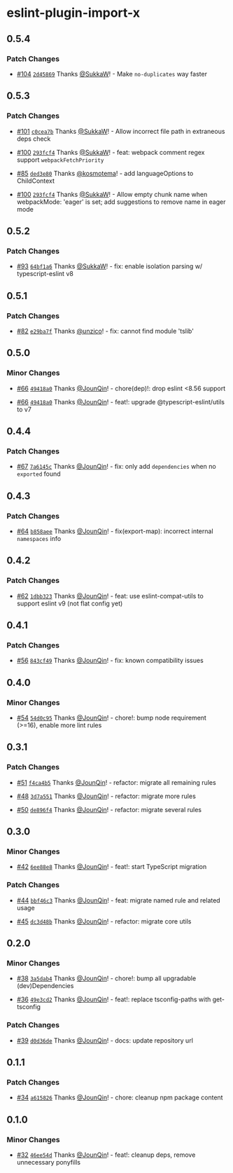 # eslint-plugin-import-x

## 0.5.4

### Patch Changes

- [#104](https://github.com/un-ts/eslint-plugin-import-x/pull/104) [`2d45869`](https://github.com/un-ts/eslint-plugin-import-x/commit/2d458695949a3e02792c558dca3caeae7f760fc7) Thanks [@SukkaW](https://github.com/SukkaW)! - Make `no-duplicates` way faster

## 0.5.3

### Patch Changes

- [#101](https://github.com/un-ts/eslint-plugin-import-x/pull/101) [`c0cea7b`](https://github.com/un-ts/eslint-plugin-import-x/commit/c0cea7bd361c02197a9ddfc6cfcf787248df4eda) Thanks [@SukkaW](https://github.com/SukkaW)! - Allow incorrect file path in extraneous deps check

- [#100](https://github.com/un-ts/eslint-plugin-import-x/pull/100) [`293fcf4`](https://github.com/un-ts/eslint-plugin-import-x/commit/293fcf43f30b11b51a6ad320abed23d2139659ba) Thanks [@SukkaW](https://github.com/SukkaW)! - feat: webpack comment regex support `webpackFetchPriority`

- [#85](https://github.com/un-ts/eslint-plugin-import-x/pull/85) [`ded3e80`](https://github.com/un-ts/eslint-plugin-import-x/commit/ded3e80fbf6eb2b4d0211a33c46b63496ddaca07) Thanks [@kosmotema](https://github.com/kosmotema)! - add languageOptions to ChildContext

- [#100](https://github.com/un-ts/eslint-plugin-import-x/pull/100) [`293fcf4`](https://github.com/un-ts/eslint-plugin-import-x/commit/293fcf43f30b11b51a6ad320abed23d2139659ba) Thanks [@SukkaW](https://github.com/SukkaW)! - Allow empty chunk name when webpackMode: 'eager' is set; add suggestions to remove name in eager mode

## 0.5.2

### Patch Changes

- [#93](https://github.com/un-ts/eslint-plugin-import-x/pull/93) [`64bf1a6`](https://github.com/un-ts/eslint-plugin-import-x/commit/64bf1a6be90c54a34115e83894de8b4e57ce6a33) Thanks [@SukkaW](https://github.com/SukkaW)! - fix: enable isolation parsing w/ typescript-eslint v8

## 0.5.1

### Patch Changes

- [#82](https://github.com/un-ts/eslint-plugin-import-x/pull/82) [`e29ba7f`](https://github.com/un-ts/eslint-plugin-import-x/commit/e29ba7fbfadb877b386160d9ecab290ef15fb899) Thanks [@unzico](https://github.com/unzico)! - fix: cannot find module 'tslib'

## 0.5.0

### Minor Changes

- [#66](https://github.com/un-ts/eslint-plugin-import-x/pull/66) [`49418a0`](https://github.com/un-ts/eslint-plugin-import-x/commit/49418a0352e77a88e00c0f4cdb98f87b8d3ab5b1) Thanks [@JounQin](https://github.com/JounQin)! - chore(dep)!: drop eslint <8.56 support

- [#66](https://github.com/un-ts/eslint-plugin-import-x/pull/66) [`49418a0`](https://github.com/un-ts/eslint-plugin-import-x/commit/49418a0352e77a88e00c0f4cdb98f87b8d3ab5b1) Thanks [@JounQin](https://github.com/JounQin)! - feat!: upgrade @typescript-eslint/utils to v7

## 0.4.4

### Patch Changes

- [#67](https://github.com/un-ts/eslint-plugin-import-x/pull/67) [`7a6145c`](https://github.com/un-ts/eslint-plugin-import-x/commit/7a6145c1d6d7fdf8b9610756e6c0bc4aa65ad36d) Thanks [@JounQin](https://github.com/JounQin)! - fix: only add `dependencies` when no `exported` found

## 0.4.3

### Patch Changes

- [#64](https://github.com/un-ts/eslint-plugin-import-x/pull/64) [`b858aee`](https://github.com/un-ts/eslint-plugin-import-x/commit/b858aee6b664be076c2c543543f36e6d9b653497) Thanks [@JounQin](https://github.com/JounQin)! - fix(export-map): incorrect internal `namespaces` info

## 0.4.2

### Patch Changes

- [#62](https://github.com/un-ts/eslint-plugin-import-x/pull/62) [`1dbb323`](https://github.com/un-ts/eslint-plugin-import-x/commit/1dbb323945ffb14332f59c3d17034c11d5ec90fd) Thanks [@JounQin](https://github.com/JounQin)! - feat: use eslint-compat-utils to support eslint v9 (not flat config yet)

## 0.4.1

### Patch Changes

- [#56](https://github.com/un-ts/eslint-plugin-import-x/pull/56) [`843cf49`](https://github.com/un-ts/eslint-plugin-import-x/commit/843cf494e0c58279d310b052c591c6952a024172) Thanks [@JounQin](https://github.com/JounQin)! - fix: known compatibility issues

## 0.4.0

### Minor Changes

- [#54](https://github.com/un-ts/eslint-plugin-import-x/pull/54) [`54d0c95`](https://github.com/un-ts/eslint-plugin-import-x/commit/54d0c95a6543be85094a9d21d07d327dc42e4ab0) Thanks [@JounQin](https://github.com/JounQin)! - chore!: bump node requirement (>=16), enable more lint rules

## 0.3.1

### Patch Changes

- [#51](https://github.com/un-ts/eslint-plugin-import-x/pull/51) [`f4ca4b5`](https://github.com/un-ts/eslint-plugin-import-x/commit/f4ca4b503389ef6aa35bee50452042eee13cf66f) Thanks [@JounQin](https://github.com/JounQin)! - refactor: migrate all remaining rules

- [#48](https://github.com/un-ts/eslint-plugin-import-x/pull/48) [`3d7a551`](https://github.com/un-ts/eslint-plugin-import-x/commit/3d7a551de617188079bf99c9478158adace02fac) Thanks [@JounQin](https://github.com/JounQin)! - refactor: migrate more rules

- [#50](https://github.com/un-ts/eslint-plugin-import-x/pull/50) [`de896f4`](https://github.com/un-ts/eslint-plugin-import-x/commit/de896f46b1e3d3bcc51015d2e0269e6ae80dc87d) Thanks [@JounQin](https://github.com/JounQin)! - refactor: migrate several rules

## 0.3.0

### Minor Changes

- [#42](https://github.com/un-ts/eslint-plugin-import-x/pull/42) [`6ee88e8`](https://github.com/un-ts/eslint-plugin-import-x/commit/6ee88e8b648e6d5b434a5d56d8c04ad41aa3d491) Thanks [@JounQin](https://github.com/JounQin)! - feat!: start TypeScript migration

### Patch Changes

- [#44](https://github.com/un-ts/eslint-plugin-import-x/pull/44) [`bbf46c3`](https://github.com/un-ts/eslint-plugin-import-x/commit/bbf46c302f4f2632e1d4b76c52101c8ed8c469c2) Thanks [@JounQin](https://github.com/JounQin)! - feat: migrate named rule and related usage

- [#45](https://github.com/un-ts/eslint-plugin-import-x/pull/45) [`dc3d48b`](https://github.com/un-ts/eslint-plugin-import-x/commit/dc3d48bb1893d5094c68ed4189029fabe8fe8ef3) Thanks [@JounQin](https://github.com/JounQin)! - refactor: migrate core utils

## 0.2.0

### Minor Changes

- [#38](https://github.com/un-ts/eslint-plugin-import-x/pull/38) [`3a5dab4`](https://github.com/un-ts/eslint-plugin-import-x/commit/3a5dab4b8f79e013016ab51d13b1f220d47fc06b) Thanks [@JounQin](https://github.com/JounQin)! - chore!: bump all upgradable (dev)Dependencies

- [#36](https://github.com/un-ts/eslint-plugin-import-x/pull/36) [`49e3cd2`](https://github.com/un-ts/eslint-plugin-import-x/commit/49e3cd2b1a1448be4db0e645493b5363f9761026) Thanks [@JounQin](https://github.com/JounQin)! - feat!: replace tsconfig-paths with get-tsconfig

### Patch Changes

- [#39](https://github.com/un-ts/eslint-plugin-import-x/pull/39) [`d0d36de`](https://github.com/un-ts/eslint-plugin-import-x/commit/d0d36de6ff4e7a118472eed41c94cef862d1f372) Thanks [@JounQin](https://github.com/JounQin)! - docs: update repository url

## 0.1.1

### Patch Changes

- [#34](https://github.com/un-ts/eslint-plugin-import-x/pull/34) [`a615826`](https://github.com/un-ts/eslint-plugin-import-x/commit/a6158264ce3cba829fe2de51c42a5d5ea042440d) Thanks [@JounQin](https://github.com/JounQin)! - chore: cleanup npm package content

## 0.1.0

### Minor Changes

- [#32](https://github.com/un-ts/eslint-plugin-import-x/pull/32) [`46ee54d`](https://github.com/un-ts/eslint-plugin-import-x/commit/46ee54d04d0eefa3ca0cb15325f547a047172daf) Thanks [@JounQin](https://github.com/JounQin)! - feat!: cleanup deps, remove unnecessary ponyfills
